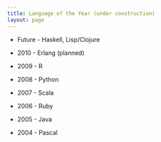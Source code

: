 ```yaml
---
title: Language of the Year (under construction)
layout: page
---
```


* Future - Haskell, Lisp/Clojure

* 2010 - Erlang (planned)

* 2009 - R

* 2008 - Python

* 2007 - Scala

* 2006 - Ruby

* 2005 - Java

* 2004 - Pascal
